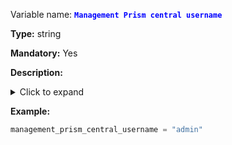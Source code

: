 Variable name: <span style="color:blue">**`Management Prism central username`**</span>

**Type:** string

**Mandatory:** Yes

**Description:**

<details>
  <summary>Click to expand</summary>

This variable represents the username used to authenticate with Prism Central for management purposes. It is required for any operations that interact with Prism Central using API or CLI.

</details>

**Example:**

```python
management_prism_central_username = "admin"
